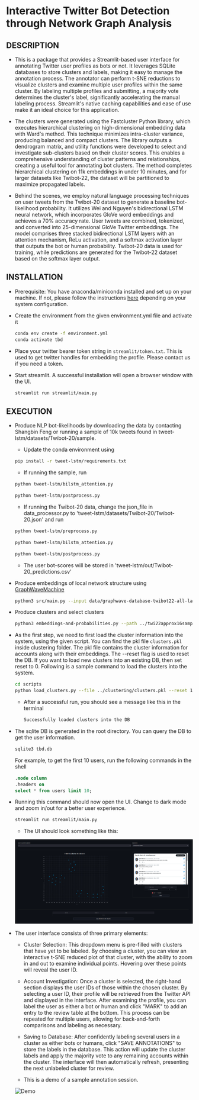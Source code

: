 # Interactive Twitter Bot Detection through Network Graph Analysis

## DESCRIPTION

- This is a package that provides a Streamlit-based user interface for annotating Twitter user profiles as bots or not. It leverages SQLite databases to store clusters and labels, making it easy to manage the annotation process. The annotator can perform t-SNE reductions to visualize clusters and examine multiple user profiles within the same cluster. By labeling multiple profiles and submitting, a majority vote determines the cluster's label, significantly accelerating the manual labeling process. Streamlit's native caching capabilities and ease of use make it an ideal choice for this application.

- The clusters were generated using the Fastcluster Python library, which executes hierarchical clustering on high-dimensional embedding data with Ward's method. This technique minimizes intra-cluster variance, producing balanced and compact clusters. The library outputs a dendrogram matrix, and utility functions were developed to select and investigate sub-clusters based on their cluster scores. This enables a comprehensive understanding of cluster patterns and relationships, creating a useful tool for annotating bot clusters. The method completes hierarchical clustering on 11k embeddings in under 10 minutes, and for larger datasets like Twibot-22, the dataset will be partitioned to maximize propagated labels.

- Behind the scenes, we employ natural language processing techniques on user tweets from the Twibot-20 dataset to generate a baseline bot-likelihood probability. It utilizes Wei and Nguyen's bidirectional LSTM neural network, which incorporates GloVe word embeddings and achieves a 70% accuracy rate. User tweets are combined, tokenized, and converted into 25-dimensional GloVe Twitter embeddings. The model comprises three stacked bidirectional LSTM layers with an attention mechanism, ReLu activation, and a softmax activation layer that outputs the bot or human probability. Twibot-20 data is used for training, while predictions are generated for the Twibot-22 dataset based on the softmax layer output.

## INSTALLATION

- Prerequisite: You have anaconda/miniconda installed and set up on your machine. If not, please follow the instructions [here](https://docs.conda.io/projects/conda/en/latest/user-guide/install/) depending on your system configuration.

- Create the environment from the given environment.yml file and activate it
    
    ```bash
    conda env create -f environment.yml
    conda activate tbd
    ```

- Place your twitter bearer token string in ```streamlit/token.txt```. This is used to get twitter handles for embedding the profile. Please contact us if you need a token.

- Start streamlit. A successful installation will open a browser window with the UI.
        
    ```bash
    streamlit run streamlit/main.py
    ```

## EXECUTION
- Produce NLP bot-likelihoods by downloading the data by contacting Shangbin Feng or running a sample of 10k tweets found in tweet-lstm/datasets/Twibot-20/sample.
    - Update the conda environment using
    ```bash
    pip install -r tweet-lstm/requirements.txt
    ```
    - If running the sample, run 
    ```bash
    python tweet-lstm/bilstm_attention.py
    ```
    ```bash
    python tweet-lstm/postprocess.py
    ```
    - If running the Twibot-20 data, change the json_file in data_processor.py to 'tweet-lstm/datasets/Twibot-20/Twibot-20.json' and run
    ```bash
    python tweet-lstm/preprocess.py
    ```
    ```bash
    python tweet-lstm/bilstm_attention.py
    ```
    ```bash
    python tweet-lstm/postprocess.py
    ```
    - The user bot-scores will be stored in 'tweet-lstm/out/Twibot-20_predictions.csv'
    
- Produce embeddings of local network structure using [GraphWaveMachine](https://github.com/benedekrozemberczki/GraphWaveMachine)

    ```bash
    python3 src/main.py --input data/graphwave-database-twibot22-all-labels-text.txt --output output/twi22approx16sample64.csv --sample-number 64 --mechanism approximate --approximation 16
    ```

<!-- - Store embeddings and NLP bot likelihoods

    ```bash
    python3 embeddings-and-probabilities.py --path ../twi22approx16sample64.csv
    ``` -->
    
- Produce clusters and select clusters

    ```bash
    python3 embeddings-and-probabilities.py --path ../twi22approx16sample64.csv
    ```

- As the first step, we need to first load the cluster information into the system, using the given script. You can find the pkl file `clusters.pkl` inside clustering folder. The pkl file contains the cluster information for accounts along with their embeddings. The --reset flag is used to reset the DB. If you want to load new clusters into an existing DB, then set reset to 0. Following is a sample command to load the clusters into the system.

    ```bash
    cd scripts
    python load_clusters.py --file ../clustering/clusters.pkl --reset 1
    ```

    - After a successful run, you should see a message like this in the terminal

        ```bash
        Successfully loaded clusters into the DB
        ```

- The sqlite DB is generated in the root directory. You can query the DB to get the user information. 

    ```bash
    sqlite3 tbd.db
    ```

    For example, to get the first 10 users, run the following commands in the shell

    ```sql
    .mode column
    .headers on
    select * from users limit 10;
    ```

- Running this command should now open the UI. Change to dark mode and zoom in/out for a better user experience. 

    ```bash
    streamlit run streamlit/main.py
    ```

    - The UI should look something like this:

    ![UI](/docs/tbd_ui.png)

- The user interface consists of three primary elements:

    - Cluster Selection: This dropdown menu is pre-filled with clusters that have yet to be labeled. By choosing a cluster, you can view an interactive t-SNE reduced plot of that cluster, with the ability to zoom in and out to examine individual points. Hovering over these points will reveal the user ID.

    - Account Investigation: Once a cluster is selected, the right-hand section displays the user IDs of those within the chosen cluster. By selecting a user ID, their profile will be retrieved from the Twitter API and displayed in the interface. After examining the profile, you can label the user as either a bot or human and click "MARK" to add an entry to the review table at the bottom. This process can be repeated for multiple users, allowing for back-and-forth comparisons and labeling as necessary.

    - Saving to Database: After confidently labeling several users in a cluster as either bots or humans, click "SAVE ANNOTATIONS" to store the labels in the database. This action will update the cluster labels and apply the majority vote to any remaining accounts within the cluster. The interface will then automatically refresh, presenting the next unlabeled cluster for review.
    
    - This is a demo of a sample annotation session. 

    ![Demo](/docs/tbd_demo.gif)


